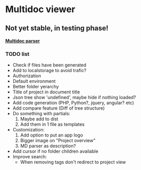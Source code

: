 # Multidoc viewer

## Not yet stable, in testing phase!

#### [Multidoc parser](https://github.com/negreanucalin/multidoc-parser)

### TODO list

* Check if files have been generated
* Add to localstorage to avoid trafic?
* Authorization
* Default environment
* Better folder yerarchy
* Title of project in document title
* Json tree show 'undefined', maybe hide if nothing loaded?
* Add code generation (PHP, Python?, jquery, angular? etc)
* Add compare feature (Diff of tree structure)
* Do something with partials: 
	1. Maybe add to dist
	2. Add them in 1 file as templates
* Customization:
	1. Add option to put an app logo
	2. Bigger image on "Project overview"
	3. MD parser as description?
* Add cursor if no folder children available
* Improve search:
	* When removing tags don't redirect to project view